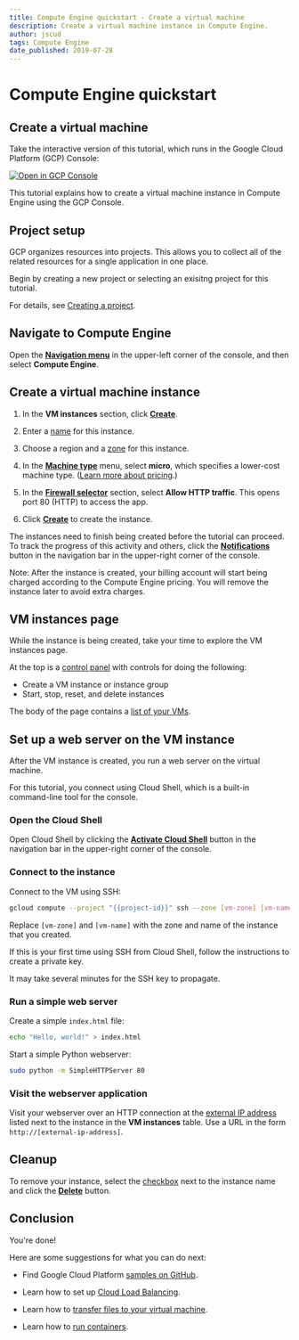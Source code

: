 ```yaml
---
title: Compute Engine quickstart - Create a virtual machine
description: Create a virtual machine instance in Compute Engine.
author: jscud
tags: Compute Engine
date_published: 2019-07-28
---
```


# Compute Engine quickstart

## Create a virtual machine

<walkthrough-tutorial-duration duration="10"></walkthrough-tutorial-duration>

<walkthrough-alt>
Take the interactive version of this tutorial, which runs in the Google Cloud Platform (GCP) Console:

[![Open in GCP Console](https://walkthroughs.googleusercontent.com/tutorial/resources/open-in-console-button.svg)](https://console.cloud.google.com/getting-started?walkthrough_tutorial_id=compute_short_quickstart)

</walkthrough-alt>

This tutorial explains how to create a virtual machine instance in Compute
Engine using the GCP Console.

## Project setup

GCP organizes resources into projects. This allows you to
collect all of the related resources for a single application in one place.

Begin by creating a new project or selecting an exisitng project for this tutorial.

<walkthrough-project-billing-setup></walkthrough-project-billing-setup>

For details, see
[Creating a project](https://cloud.google.com/resource-manager/docs/creating-managing-projects#creating_a_project).

## Navigate to Compute Engine

Open the [**Navigation menu**][spotlight-console-menu] in the upper-left corner of the console, and 
then select **Compute Engine**.

<walkthrough-menu-navigation sectionId="COMPUTE_SECTION"></walkthrough-menu-navigation>

## Create a virtual machine instance

1.  In the **VM instances** section, click [**Create**][spotlight-create-instance].

1.   Enter a [name][spotlight-instance-name] for this instance.

1.   Choose a region and a [zone][spotlight-instance-zone] for this instance.

1.  In the [**Machine type**][spotlight-machine-type] menu, select **micro**, which specifies a lower-cost
    machine type. ([Learn more about pricing][pricing].)

1.  In the [**Firewall selector**][spotlight-firewall] section, select **Allow HTTP traffic**.
    This opens port 80 (HTTP) to access the app.

1.  Click [**Create**][spotlight-submit-create] to create the instance.

The instances need to finish being created before the tutorial can proceed. To track the progress of this
activity and others, click the [**Notifications**][spotlight-notification-menu] button in the navigation
bar in the upper-right corner of the console.

Note: After the instance is created, your billing account will start being charged
according to the Compute Engine pricing. You will remove the instance later to avoid extra
charges.

## VM instances page

While the instance is being created, take your time to explore the VM instances
page.

At the top is a [control panel][spotlight-control-panel] with controls for doing the following:
* Create a VM instance or instance group
* Start, stop, reset, and delete instances

The body of the page contains a [list of your VMs][spotlight-vm-list].

## Set up a web server on the VM instance

After the VM instance is created, you run a web server on the virtual machine.

For this tutorial, you connect using Cloud Shell, which is a built-in command-line tool for the console.

### Open the Cloud Shell

Open Cloud Shell by clicking the
<walkthrough-cloud-shell-icon></walkthrough-cloud-shell-icon>
[**Activate Cloud Shell**][spotlight-open-devshell] button in the navigation bar
in the upper-right corner of the console.

### Connect to the instance

Connect to the VM using SSH:  

```bash
gcloud compute --project "{{project-id}}" ssh --zone [vm-zone] [vm-name]
```

Replace `[vm-zone]` and `[vm-name]` with the zone and name of the instance that you created.

If this is your first time using SSH from Cloud Shell, follow the instructions to create a private key.

It may take several minutes for the SSH key to propagate.

### Run a simple web server

Create a simple `index.html` file:

```bash
echo "Hello, world!" > index.html
```

Start a simple Python webserver:

```bash
sudo python -m SimpleHTTPServer 80
```

### Visit the webserver application

Visit your webserver over an HTTP connection at the [external IP address][spotlight-external-ip] listed
next to the instance in the **VM instances** table. Use a URL in the form `http://[external-ip-address]`.

## Cleanup

To remove your instance, select the [checkbox][spotlight-instance-checkbox]
next to the instance name and click the [**Delete**][spotlight-delete-button] button.

## Conclusion

<walkthrough-conclusion-trophy></walkthrough-conclusion-trophy>

You're done!

Here are some suggestions for what you can do next:

*   Find Google Cloud Platform
    [samples on GitHub](http://googlecloudplatform.github.io/).

*   Learn how to set up
    [Cloud Load Balancing](https://cloud.google.com/compute/docs/load-balancing/).

*   Learn how to
    [transfer files to your virtual machine](https://cloud.google.com/compute/docs/instances/transfer-files/).

*   Learn how to
    [run containers](https://cloud.google.com/compute/docs/containers).

[pricing]: https://cloud.google.com/compute/#compute-engine-pricing
[spotlight-create-instance]: walkthrough://spotlight-pointer?spotlightId=gce-zero-new-vm,gce-vm-list-new
[spotlight-instance-name]: walkthrough://spotlight-pointer?spotlightId=gce-vm-add-name
[spotlight-instance-zone]: walkthrough://spotlight-pointer?spotlightId=gce-vm-add-zone-select
[spotlight-boot-disk]: walkthrough://spotlight-pointer?cssSelector=vm-set-boot-disk
[spotlight-firewall]: walkthrough://spotlight-pointer?spotlightId=gce-vm-add-firewall
[spotlight-vm-list]: walkthrough://spotlight-pointer?cssSelector=.p6n-checkboxed-table
[spotlight-control-panel]: walkthrough://spotlight-pointer?cssSelector=#p6n-action-bar-container-main
[spotlight-ssh-buttons]: walkthrough://spotlight-pointer?cssSelector=gce-connect-to-instance
[spotlight-notification-menu]: walkthrough://spotlight-pointer?cssSelector=.p6n-notification-dropdown,.cfc-icon-notifications
[spotlight-console-menu]: walkthrough://spotlight-pointer?spotlightId=console-nav-menu
[spotlight-open-devshell]: walkthrough://spotlight-pointer?spotlightId=devshell-activate-button
[spotlight-machine-type]: walkthrough://spotlight-pointer?spotlightId=gce-add-machine-type-select
[spotlight-submit-create]: walkthrough://spotlight-pointer?spotlightId=gce-submit
[spotlight-external-ip]: walkthrough://spotlight-pointer?cssSelector=.p6n-external-link
[spotlight-instance-checkbox]: walkthrough://spotlight-pointer?cssSelector=.p6n-checkbox-form-label
[spotlight-delete-button]: walkthrough://spotlight-pointer?cssSelector=.p6n-icon-delete
